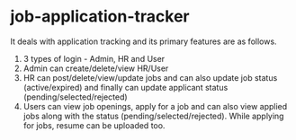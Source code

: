 # job-application-tracker
It deals with application tracking and its primary features are as follows.

1. 3 types of login - Admin, HR and User
2. Admin can create/delete/view HR/User
3. HR can post/delete/view/update jobs and can also update job status (active/expired) and finally can update applicant status (pending/selected/rejected)
4. Users can view job openings, apply for a job and can also view applied jobs along with the status  (pending/selected/rejected). While applying for jobs, resume can be uploaded too.